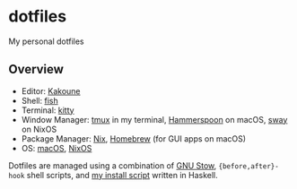 # dotfiles

My personal dotfiles

## Overview

- Editor: [Kakoune][kakoune]
- Shell: [fish][fish]
- Terminal: [kitty][kitty]
- Window Manager: [tmux][tmux] in my terminal, [Hammerspoon][hammerspoon] on
  macOS, [sway][sway] on NixOS
- Package Manager: [Nix][nix], [Homebrew][homebrew] (for GUI apps on macOS)
- OS: [macOS][macos], [NixOS][nixos]

Dotfiles are managed using a combination of [GNU Stow][gnustow],
`{before,after}-hook` shell scripts, and [my install script](./install.hs)
written in Haskell.

[kakoune]: https://github.com/mawww/kakoune
[fish]: https://fishshell.com/
[kitty]: https://sw.kovidgoyal.net/kitty/
[tmux]: https://github.com/tmux/tmux
[hammerspoon]: https://www.hammerspoon.org/
[sway]: https://github.com/swaywm/sway
[nix]: https://nixos.org/
[homebrew]: https://brew.sh/
[macos]: https://www.apple.com/macos/
[nixos]: https://nixos.org/
[gnustow]: https://www.gnu.org/software/stow/
